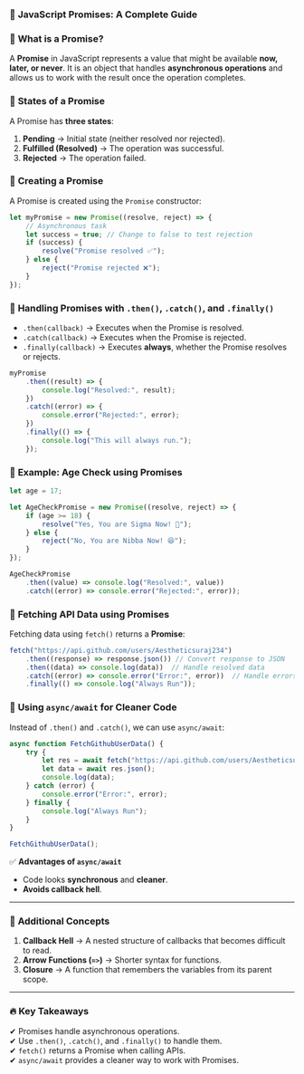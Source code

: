 ### 📌 **JavaScript Promises: A Complete Guide**  

### 🔹 **What is a Promise?**  
A **Promise** in JavaScript represents a value that might be available **now, later, or never**. It is an object that handles **asynchronous operations** and allows us to work with the result once the operation completes.  

### 🔹 **States of a Promise**  
A Promise has **three states**:  
1. **Pending** → Initial state (neither resolved nor rejected).  
2. **Fulfilled (Resolved)** → The operation was successful.  
3. **Rejected** → The operation failed.  

### 🔹 **Creating a Promise**  
A Promise is created using the `Promise` constructor:  
```js
let myPromise = new Promise((resolve, reject) => {
    // Asynchronous task
    let success = true; // Change to false to test rejection
    if (success) {
        resolve("Promise resolved ✅");
    } else {
        reject("Promise rejected ❌");
    }
});
```

### 🔹 **Handling Promises with `.then()`, `.catch()`, and `.finally()`**  
- `.then(callback)` → Executes when the Promise is resolved.  
- `.catch(callback)` → Executes when the Promise is rejected.  
- `.finally(callback)` → Executes **always**, whether the Promise resolves or rejects.  

```js
myPromise
    .then((result) => {
        console.log("Resolved:", result);
    })
    .catch((error) => {
        console.error("Rejected:", error);
    })
    .finally(() => {
        console.log("This will always run.");
    });
```

### 🔹 **Example: Age Check using Promises**
```js
let age = 17;

let AgeCheckPromise = new Promise((resolve, reject) => {
    if (age >= 18) {
        resolve("Yes, You are Sigma Now! 💪");
    } else {
        reject("No, You are Nibba Now! 😆");
    }
});

AgeCheckPromise
    .then((value) => console.log("Resolved:", value))
    .catch((error) => console.error("Rejected:", error));
```

### 🔹 **Fetching API Data using Promises**
Fetching data using `fetch()` returns a **Promise**:  
```js
fetch("https://api.github.com/users/Aestheticsuraj234")
    .then((response) => response.json()) // Convert response to JSON
    .then((data) => console.log(data))  // Handle resolved data
    .catch((error) => console.error("Error:", error))  // Handle errors
    .finally(() => console.log("Always Run"));
```

### 🔹 **Using `async/await` for Cleaner Code**
Instead of `.then()` and `.catch()`, we can use `async/await`:  
```js
async function FetchGithubUserData() {
    try {
        let res = await fetch("https://api.github.com/users/Aestheticsuraj234");
        let data = await res.json();
        console.log(data);
    } catch (error) {
        console.error("Error:", error);
    } finally {
        console.log("Always Run");
    }
}

FetchGithubUserData();
```
✅ **Advantages of `async/await`**  
- Code looks **synchronous** and **cleaner**.  
- **Avoids callback hell**.  

---

### 🔹 **Additional Concepts**
1. **Callback Hell** → A nested structure of callbacks that becomes difficult to read.  
2. **Arrow Functions (`=>`)** → Shorter syntax for functions.  
3. **Closure** → A function that remembers the variables from its parent scope.  

---
### 🔥 **Key Takeaways**  
✔ Promises handle asynchronous operations.  
✔ Use `.then()`, `.catch()`, and `.finally()` to handle them.  
✔ `fetch()` returns a Promise when calling APIs.  
✔ `async/await` provides a cleaner way to work with Promises.  
